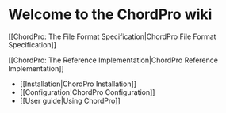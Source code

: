# Welcome to the ChordPro wiki

[[ChordPro: The File Format Specification|ChordPro File Format Specification]]

[[ChordPro: The Reference Implementation|ChordPro Reference Implementation]]
* [[Installation|ChordPro Installation]]
* [[Configuration|ChordPro Configuration]]
* [[User guide|Using ChordPro]]